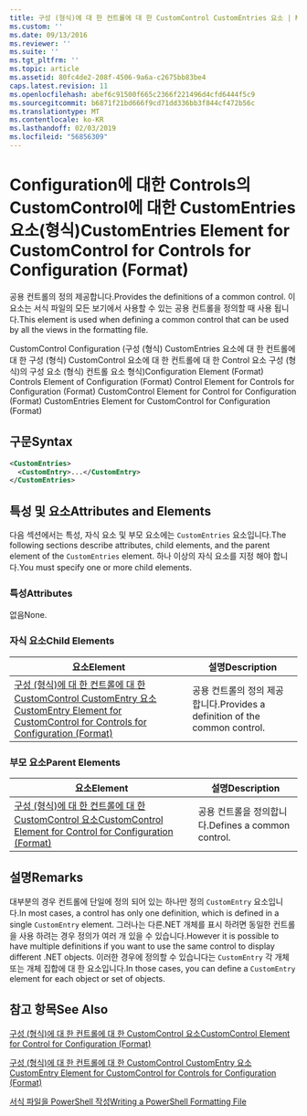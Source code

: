 ```yaml
---
title: 구성 (형식)에 대 한 컨트롤에 대 한 CustomControl CustomEntries 요소 | Microsoft Docs
ms.custom: ''
ms.date: 09/13/2016
ms.reviewer: ''
ms.suite: ''
ms.tgt_pltfrm: ''
ms.topic: article
ms.assetid: 80fc4de2-208f-4506-9a6a-c2675bb83be4
caps.latest.revision: 11
ms.openlocfilehash: abef6c91500f665c2366f221496d4cfd6444f5c9
ms.sourcegitcommit: b6871f21bd666f9cd71dd336bb3f844cf472b56c
ms.translationtype: MT
ms.contentlocale: ko-KR
ms.lasthandoff: 02/03/2019
ms.locfileid: "56856309"
---
```

# <a name="customentries-element-for-customcontrol-for-controls-for-configuration-format"></a><span data-ttu-id="2a211-102">Configuration에 대한 Controls의 CustomControl에 대한 CustomEntries 요소(형식)</span><span class="sxs-lookup"><span data-stu-id="2a211-102">CustomEntries Element for CustomControl for Controls for Configuration (Format)</span></span>

<span data-ttu-id="2a211-103">공용 컨트롤의 정의 제공합니다.</span><span class="sxs-lookup"><span data-stu-id="2a211-103">Provides the definitions of a common control.</span></span> <span data-ttu-id="2a211-104">이 요소는 서식 파일의 모든 보기에서 사용할 수 있는 공용 컨트롤을 정의할 때 사용 됩니다.</span><span class="sxs-lookup"><span data-stu-id="2a211-104">This element is used when defining a common control that can be used by all the views in the formatting file.</span></span>

<span data-ttu-id="2a211-105">CustomControl Configuration (구성 (형식) CustomEntries 요소에 대 한 컨트롤에 대 한 구성 (형식) CustomControl 요소에 대 한 컨트롤에 대 한 Control 요소 구성 (형식)의 구성 요소 (형식) 컨트롤 요소 형식)</span><span class="sxs-lookup"><span data-stu-id="2a211-105">Configuration Element (Format) Controls Element of Configuration (Format) Control Element for Controls for Configuration (Format) CustomControl Element for Control for Configuration (Format) CustomEntries Element for CustomControl for Configuration (Format)</span></span>

## <a name="syntax"></a><span data-ttu-id="2a211-106">구문</span><span class="sxs-lookup"><span data-stu-id="2a211-106">Syntax</span></span>

```xml
<CustomEntries>
  <CustomEntry>...</CustomEntry>
</CustomEntries>

```

## <a name="attributes-and-elements"></a><span data-ttu-id="2a211-107">특성 및 요소</span><span class="sxs-lookup"><span data-stu-id="2a211-107">Attributes and Elements</span></span>

<span data-ttu-id="2a211-108">다음 섹션에서는 특성, 자식 요소 및 부모 요소에는 `CustomEntries` 요소입니다.</span><span class="sxs-lookup"><span data-stu-id="2a211-108">The following sections describe attributes, child elements, and the parent element of the `CustomEntries` element.</span></span> <span data-ttu-id="2a211-109">하나 이상의 자식 요소를 지정 해야 합니다.</span><span class="sxs-lookup"><span data-stu-id="2a211-109">You must specify one or more child elements.</span></span>

### <a name="attributes"></a><span data-ttu-id="2a211-110">특성</span><span class="sxs-lookup"><span data-stu-id="2a211-110">Attributes</span></span>

<span data-ttu-id="2a211-111">없음</span><span class="sxs-lookup"><span data-stu-id="2a211-111">None.</span></span>

### <a name="child-elements"></a><span data-ttu-id="2a211-112">자식 요소</span><span class="sxs-lookup"><span data-stu-id="2a211-112">Child Elements</span></span>

|<span data-ttu-id="2a211-113">요소</span><span class="sxs-lookup"><span data-stu-id="2a211-113">Element</span></span>|<span data-ttu-id="2a211-114">설명</span><span class="sxs-lookup"><span data-stu-id="2a211-114">Description</span></span>|
|-------------|-----------------|
|[<span data-ttu-id="2a211-115">구성 (형식)에 대 한 컨트롤에 대 한 CustomControl CustomEntry 요소</span><span class="sxs-lookup"><span data-stu-id="2a211-115">CustomEntry Element for CustomControl for Controls for Configuration (Format)</span></span>](./customentry-element-for-customcontrol-for-controls-for-configuration-format.md)|<span data-ttu-id="2a211-116">공용 컨트롤의 정의 제공 합니다.</span><span class="sxs-lookup"><span data-stu-id="2a211-116">Provides a definition of the common control.</span></span>|

### <a name="parent-elements"></a><span data-ttu-id="2a211-117">부모 요소</span><span class="sxs-lookup"><span data-stu-id="2a211-117">Parent Elements</span></span>

|<span data-ttu-id="2a211-118">요소</span><span class="sxs-lookup"><span data-stu-id="2a211-118">Element</span></span>|<span data-ttu-id="2a211-119">설명</span><span class="sxs-lookup"><span data-stu-id="2a211-119">Description</span></span>|
|-------------|-----------------|
|[<span data-ttu-id="2a211-120">구성 (형식)에 대 한 컨트롤에 대 한 CustomControl 요소</span><span class="sxs-lookup"><span data-stu-id="2a211-120">CustomControl Element for Control for Configuration (Format)</span></span>](./customcontrol-element-for-control-for-controls-for-configuration-format.md)|<span data-ttu-id="2a211-121">공용 컨트롤을 정의합니다.</span><span class="sxs-lookup"><span data-stu-id="2a211-121">Defines a common control.</span></span>|

## <a name="remarks"></a><span data-ttu-id="2a211-122">설명</span><span class="sxs-lookup"><span data-stu-id="2a211-122">Remarks</span></span>

<span data-ttu-id="2a211-123">대부분의 경우 컨트롤에 단일에 정의 되어 있는 하나만 정의 `CustomEntry` 요소입니다.</span><span class="sxs-lookup"><span data-stu-id="2a211-123">In most cases, a control has only one definition, which is defined in a single `CustomEntry` element.</span></span> <span data-ttu-id="2a211-124">그러나는 다른.NET 개체를 표시 하려면 동일한 컨트롤을 사용 하려는 경우 정의가 여러 개 있을 수 있습니다.</span><span class="sxs-lookup"><span data-stu-id="2a211-124">However it is possible to have multiple definitions if you want to use the same control to display different .NET objects.</span></span> <span data-ttu-id="2a211-125">이러한 경우에 정의할 수 있습니다는 `CustomEntry` 각 개체 또는 개체 집합에 대 한 요소입니다.</span><span class="sxs-lookup"><span data-stu-id="2a211-125">In those cases, you can define a `CustomEntry` element for each object or set of objects.</span></span>

## <a name="see-also"></a><span data-ttu-id="2a211-126">참고 항목</span><span class="sxs-lookup"><span data-stu-id="2a211-126">See Also</span></span>

[<span data-ttu-id="2a211-127">구성 (형식)에 대 한 컨트롤에 대 한 CustomControl 요소</span><span class="sxs-lookup"><span data-stu-id="2a211-127">CustomControl Element for Control for Configuration (Format)</span></span>](./customcontrol-element-for-control-for-controls-for-configuration-format.md)

[<span data-ttu-id="2a211-128">구성 (형식)에 대 한 컨트롤에 대 한 CustomControl CustomEntry 요소</span><span class="sxs-lookup"><span data-stu-id="2a211-128">CustomEntry Element for CustomControl for Controls for Configuration (Format)</span></span>](./customentry-element-for-customcontrol-for-controls-for-configuration-format.md)

[<span data-ttu-id="2a211-129">서식 파일을 PowerShell 작성</span><span class="sxs-lookup"><span data-stu-id="2a211-129">Writing a PowerShell Formatting File</span></span>](./writing-a-powershell-formatting-file.md)
